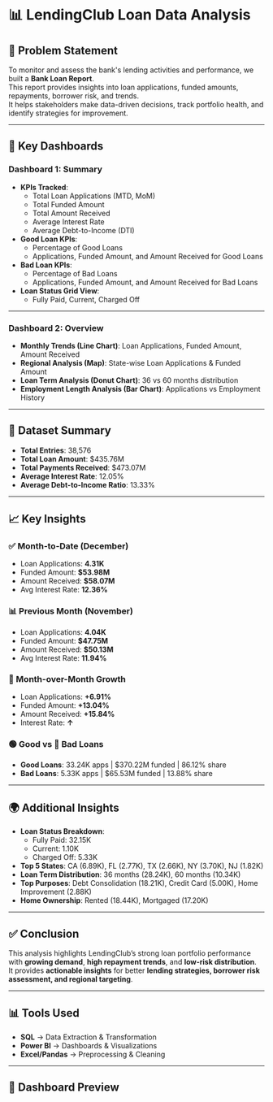 
# 📊 LendingClub Loan Data Analysis

## 📌 Problem Statement
To monitor and assess the bank's lending activities and performance, we built a **Bank Loan Report**.  
This report provides insights into loan applications, funded amounts, repayments, borrower risk, and trends.  
It helps stakeholders make data-driven decisions, track portfolio health, and identify strategies for improvement.

---

## 🚀 Key Dashboards

### **Dashboard 1: Summary**
- **KPIs Tracked**:
  - Total Loan Applications (MTD, MoM)
  - Total Funded Amount
  - Total Amount Received
  - Average Interest Rate
  - Average Debt-to-Income (DTI)
- **Good Loan KPIs**:
  - Percentage of Good Loans
  - Applications, Funded Amount, and Amount Received for Good Loans
- **Bad Loan KPIs**:
  - Percentage of Bad Loans
  - Applications, Funded Amount, and Amount Received for Bad Loans
- **Loan Status Grid View**:
  - Fully Paid, Current, Charged Off  

---

### **Dashboard 2: Overview**
- **Monthly Trends (Line Chart)**: Loan Applications, Funded Amount, Amount Received  
- **Regional Analysis (Map)**: State-wise Loan Applications & Funded Amount  
- **Loan Term Analysis (Donut Chart)**: 36 vs 60 months distribution  
- **Employment Length Analysis (Bar Chart)**: Applications vs Employment History  

---

## 📂 Dataset Summary
- **Total Entries**: 38,576  
- **Total Loan Amount**: $435.76M  
- **Total Payments Received**: $473.07M  
- **Average Interest Rate**: 12.05%  
- **Average Debt-to-Income Ratio**: 13.33%  

---

## 📈 Key Insights

### ✅ Month-to-Date (December)
- Loan Applications: **4.31K**  
- Funded Amount: **$53.98M**  
- Amount Received: **$58.07M**  
- Avg Interest Rate: **12.36%**

### 📊 Previous Month (November)
- Loan Applications: **4.04K**  
- Funded Amount: **$47.75M**  
- Amount Received: **$50.13M**  
- Avg Interest Rate: **11.94%**

### 🔄 Month-over-Month Growth
- Loan Applications: **+6.91%**  
- Funded Amount: **+13.04%**  
- Amount Received: **+15.84%**  
- Interest Rate: **↑**  

### 🟢 Good vs 🔴 Bad Loans
- **Good Loans**: 33.24K apps | $370.22M funded | 86.12% share  
- **Bad Loans**: 5.33K apps | $65.53M funded | 13.88% share  

---

## 🌍 Additional Insights
- **Loan Status Breakdown**:
  - Fully Paid: 32.15K  
  - Current: 1.10K  
  - Charged Off: 5.33K  
- **Top 5 States**: CA (6.89K), FL (2.77K), TX (2.66K), NY (3.70K), NJ (1.82K)  
- **Loan Term Distribution**: 36 months (28.24K), 60 months (10.34K)  
- **Top Purposes**: Debt Consolidation (18.21K), Credit Card (5.00K), Home Improvement (2.88K)  
- **Home Ownership**: Rented (18.44K), Mortgaged (17.20K)  

---

## ✅ Conclusion
This analysis highlights LendingClub’s strong loan portfolio performance with **growing demand**, **high repayment trends**, and **low-risk distribution**.  
It provides **actionable insights** for better **lending strategies, borrower risk assessment, and regional targeting**.

---

## 📊 Tools Used
- **SQL** → Data Extraction & Transformation  
- **Power BI** → Dashboards & Visualizations  
- **Excel/Pandas** → Preprocessing & Cleaning  

---

## 📸 Dashboard Preview
  


